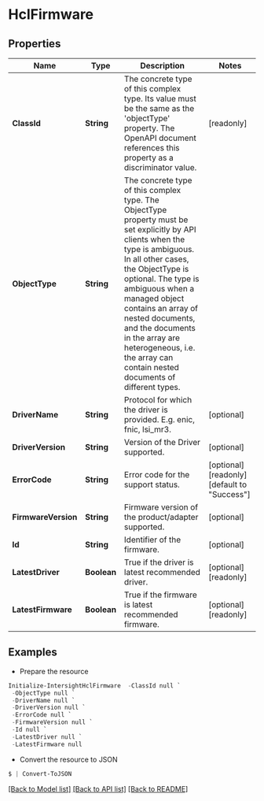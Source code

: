 # HclFirmware
## Properties

Name | Type | Description | Notes
------------ | ------------- | ------------- | -------------
**ClassId** | **String** | The concrete type of this complex type. Its value must be the same as the &#39;objectType&#39; property. The OpenAPI document references this property as a discriminator value. | [readonly] 
**ObjectType** | **String** | The concrete type of this complex type. The ObjectType property must be set explicitly by API clients when the type is ambiguous. In all other cases, the  ObjectType is optional.  The type is ambiguous when a managed object contains an array of nested documents, and the documents in the array are heterogeneous, i.e. the array can contain nested documents of different types. | 
**DriverName** | **String** | Protocol for which the driver is provided. E.g.  enic, fnic, lsi_mr3. | [optional] 
**DriverVersion** | **String** | Version of the Driver supported. | [optional] 
**ErrorCode** | **String** | Error code for the support status. | [optional] [readonly] [default to "Success"]
**FirmwareVersion** | **String** | Firmware version of the product/adapter supported. | [optional] 
**Id** | **String** | Identifier of the firmware. | [optional] 
**LatestDriver** | **Boolean** | True if the driver is latest recommended driver. | [optional] [readonly] 
**LatestFirmware** | **Boolean** | True if the firmware is latest recommended firmware. | [optional] [readonly] 

## Examples

- Prepare the resource
```powershell
Initialize-IntersightHclFirmware  -ClassId null `
 -ObjectType null `
 -DriverName null `
 -DriverVersion null `
 -ErrorCode null `
 -FirmwareVersion null `
 -Id null `
 -LatestDriver null `
 -LatestFirmware null
```

- Convert the resource to JSON
```powershell
$ | Convert-ToJSON
```

[[Back to Model list]](../README.md#documentation-for-models) [[Back to API list]](../README.md#documentation-for-api-endpoints) [[Back to README]](../README.md)

